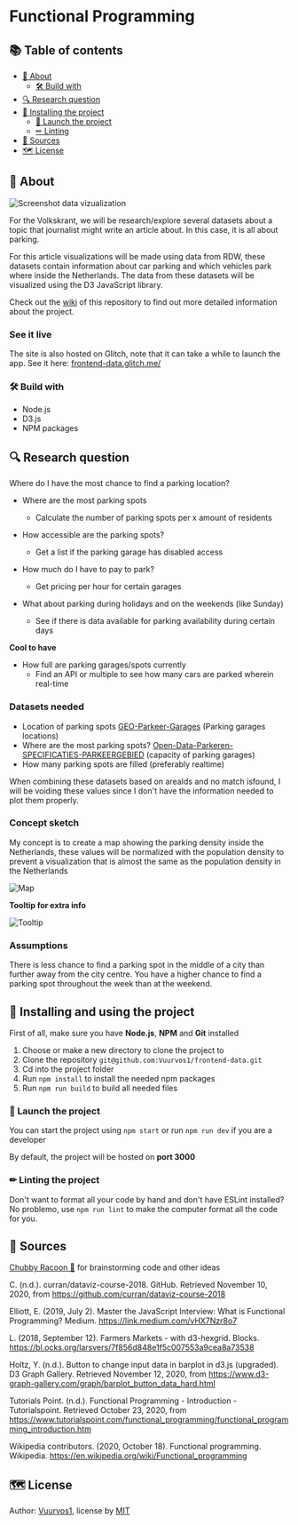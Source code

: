 # Functional Programming

## 📚 Table of contents

- [🤔 About](#-About)
  - [🛠 Build with](#-Build-with)
- [🔍 Research question](#-Research-question)
- [🔧 Installing the project](#-Installing-and-using-the-project)
  - [🚀 Launch the project](#-Launch-the-project)
  - [✏ Linting](#-Linting-the-project)
- [📝 Sources](#-Sources)
- [🗺️ License](#%EF%B8%8F-license)

## 🤔 About

![Screenshot data vizualization](https://raw.githubusercontent.com/wiki/Vuurvos1/frontend-data/img/appScreenshot.png)

For the Volkskrant, we will be research/explore several datasets about a topic that journalist might write an article about. In this case, it is all about parking.

For this article visualizations will be made using data from RDW, these datasets contain information about car parking and which vehicles park where inside the Netherlands. The data from these datasets will be visualized using the D3 JavaScript library.

Check out the [wiki](https://github.com/vuurvos1/frontend-data/wiki) of this repository to find out more detailed information about the project.

### See it live

The site is also hosted on Glitch, note that it can take a while to launch the app.
See it here: [frontend-data.glitch.me/](frontend-data.glitch.me/)

### 🛠 Build with

- Node.js
- D3.js
- NPM packages

## 🔍 Research question

Where do I have the most chance to find a parking location?

- Where are the most parking spots

  - Calculate the number of parking spots per x amount of residents

- How accessible are the parking spots?

  - Get a list if the parking garage has disabled access

- How much do I have to pay to park?

  - Get pricing per hour for certain garages

- What about parking during holidays and on the weekends (like Sunday)
  - See if there is data available for parking availability during certain days

**Cool to have**

- How full are parking garages/spots currently
  - Find an API or multiple to see how many cars are parked wherein real-time

### Datasets needed

- Location of parking spots
  [GEO-Parkeer-Garages](https://opendata.rdw.nl/Parkeren/GEO-Parkeer-Garages/t5pc-eb34) (Parking garages locations)
- Where are the most parking spots?
  [Open-Data-Parkeren-SPECIFICATIES-PARKEERGEBIED](https://opendata.rdw.nl/Parkeren/Open-Data-Parkeren-SPECIFICATIES-PARKEERGEBIED/b3us-f26s) (capacity of parking garages)
- How many parking spots are filled (preferably realtime)

When combining these datasets based on areaIds and no match isfound, I will be voiding these values since I don't have the information needed to plot them properly.

### Concept sketch

My concept is to create a map showing the parking density inside the Netherlands, these values will be normalized with the population density to prevent a visualization that is almost the same as the population density in the Netherlands

![Map](https://raw.githubusercontent.com/wiki/Vuurvos1/frontend-data/img/datavizSketch.png)

**Tooltip for extra info**

![Tooltip](https://raw.githubusercontent.com/wiki/Vuurvos1/frontend-data/img/datavizSketchTooltip.png)

### Assumptions

There is less chance to find a parking spot in the middle of a city than further away from the city centre.
You have a higher chance to find a parking spot throughout the week than at the weekend.

## 🔧 Installing and using the project

First of all, make sure you have **Node.js**, **NPM** and **Git** installed

1. Choose or make a new directory to clone the project to
2. Clone the repository
   `git@github.com:Vuurvos1/frontend-data.git`
3. Cd into the project folder
4. Run `npm install` to install the needed npm packages
5. Run `npm run build` to build all needed files

### 🚀 Launch the project

You can start the project using `npm start`
or run `npm run dev` if you are a developer

By default, the project will be hosted on **port 3000**

### ✏ Linting the project

Don't want to format all your code by hand and don't have ESLint installed? No problemo, use `npm run lint` to make the computer format all the code for you.

## 📝 Sources

[Chubby Racoon 🦝](https://github.com/rowinruizendaal) for brainstorming code and other ideas

C. (n.d.). curran/dataviz-course-2018. GitHub. Retrieved November 10, 2020, from https://github.com/curran/dataviz-course-2018

Elliott, E. (2019, July 2). Master the JavaScript Interview: What is Functional Programming? Medium. https://link.medium.com/vHX7Nzr8o7

L. (2018, September 12). Farmers Markets - with d3-hexgrid. Blocks. https://bl.ocks.org/larsvers/7f856d848e1f5c007553a9cea8a73538

Holtz, Y. (n.d.). Button to change input data in barplot in d3.js (upgraded). D3 Graph Gallery. Retrieved November 12, 2020, from https://www.d3-graph-gallery.com/graph/barplot_button_data_hard.html

Tutorials Point. (n.d.). Functional Programming - Introduction - Tutorialspoint. Retrieved October 23, 2020, from https://www.tutorialspoint.com/functional_programming/functional_programming_introduction.htm

Wikipedia contributors. (2020, October 18). Functional programming. Wikipedia. https://en.wikipedia.org/wiki/Functional_programming

## 🗺️ License

Author: [Vuurvos1](https://github.com/Vuurvos1), license by [MIT](https://github.com/Vuurvos1/functional-programming/blob/main/LICENSE)
